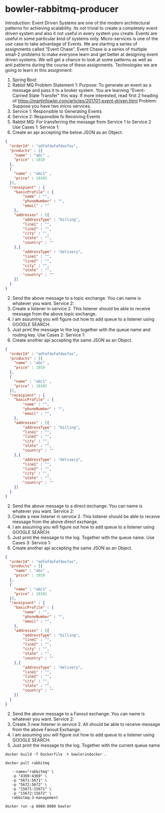 # bowler-rabbitmq-producer


Introduction:
Event Driven Systems are one of the modern architectural patterns for achieving scalability. Its not trivial to create a completely event driven system and also it not useful in every system you create. Events are useful in some particular kind of systems only. Micro-services is one of the use case to take advantage of Events. We are starting a series of assignments called "Event Chase". Event Chase is a series of multiple small-2 problems to make everyone learn and get better at designing event driven systems. We will get a chance to look at some patterns as well as anti patterns during the course of these assignments. 
Technologies we are going to learn in this assignment: 
1. Spring Boot
2. Rabbit MQ
Problem Statement 1: 
Purpose: To generate an event as a message and pass it to a broker system. You are learning "Event-Carried State Transfer" this way. If more interested, read first 2 heading of https://martinfowler.com/articles/201701-event-driven.html
Problem: Suppose you have two micro services. 
1. Service 1: Responsible to Generating Events
2. Service 2: Responsible fo Receiving Events
3. Rabbit MQ: For transferring the message from Service 1 to Service 2
Use Cases 1: 
Service 1: 
1. Create an api accepting the below JSON as an Object.
```json
{
  "orderId" : "adfafdafafdasfas",
  "products" : [{
    "name" : "abc" ,
    "price" : 1010
  },
  {
    "name" : "abc1" ,
    "price" : 10101
  }],
  "receipient" : {
    "basicProfile" : {
        "name" : "",
        "phoneNumber" : "",
        "email" : ""
    },
    "addresses" : [{
        "addressType" : "billing",
        "line1" : "",
        "line2" : "",
        "city" : "",
        "state" : "",
        "country" : ""
    },{
        "addressType" : "delivery",
        "line1" : "",
        "line2" : "",
        "city" : "",
        "state" : "",
        "country" : ""
    }]
  }
}
```
2. Send the above message to a topic exchange. You can name is whatever you want. 
Service 2:
1. Create a listener in service 2. This listener should be able to receive message from the above topic exchange. 
2. I am assuming you will figure out how to add queue to a listener using GOOGLE SEARCH.
3. Just print the message to the log together with the queue name and routing key. 
Use Cases 2: 
Service 1: 
1. Create another api accepting the same JSON as an Object.
```json
{
  "orderId" : "adfafdafafdasfas",
  "products" : [{
    "name" : "abc" ,
    "price" : 1010
  },
  {
    "name" : "abc1" ,
    "price" : 10101
  }],
  "receipient" : {
    "basicProfile" : {
        "name" : "",
        "phoneNumber" : "",
        "email" : "",
    },
    "addresses" : [{
        "addressType" : "billing",
        "line1" : "",
        "line2" : "",
        "city" : "",
        "state" : "",
        "country" : ""
    },{
        "addressType" : "delivery",
        "line1" : "",
        "line2" : "",
        "city" : "",
        "state" : "",
        "country" : ""
    }]
  }
}
```
2. Send the above message to a direct exchange. You can name is whatever you want. 
Service 2:
1. Create a new listener in service 2. This listener should be able to receive message from the above direct exchange. 
2. I am assuming you will figure out how to add queue to a listener using GOOGLE SEARCH.
3. Just print the message to the log. Together with the queue name. 
Use Cases 3: 
Service 1: 
1. Create another api accepting the same JSON as an Object.
```json
{
  "orderId" : "adfafdafafdasfas",
  "products" : [{
    "name" : "abc" ,
    "price" : 1010
  },
  {
    "name" : "abc1" ,
    "price" : 10101
  }],
  "receipient" : {
    "basicProfile" : {
        "name" : "",
        "phoneNumber" : "",
        "email" : "",
    },
    "addresses" : [{
        "addressType" : "billing",
        "line1" : "",
        "line2" : "",
        "city" : "",
        "state" : "",
        "country" : ""
    },{
        "addressType" : "delivery",
        "line1" : "",
        "line2" : "",
        "city" : "",
        "state" : "",
        "country" : ""
    }]
  }
}
```
2. Send the above message to a Fanout exchange. You can name is whatever you want. 
Service 2:
1. Create 3 new listener in service 2. All should be able to receive message from the above Fanout Exchange. 
2. I am assuming you will figure out how to add queue to a listener using GOOGLE SEARCH.
3. Just print the message to the log. Together with the current queue name


`docker build -f Dockerfile -t bowlerindocker .`

`docker pull rabbitmq`

```docker run -d \
   --name="rabbitmq" \
   -p "4369:4369" \
   -p "5671:5671" \
   -p "5672:5672" \
   -p "15671:15671" \
   -p "15672:15672" \
   rabbitmq:3-management
```

`docker run -p 8080:8080 bowler`
